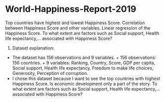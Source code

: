 # World-Happiness-Report-2019
Top countries have highest and lowest Happiness Score. Correlation between Happiness Score and other variables. Linear regression of the Happiness Score. To what extent are factors such as Social support, Health life expectancy,…  associated with Happiness Score?

1. Dataset explanation: 
- The dataset has 156 observations and 9 variables.
      + 156 observations: 156 countries.
      + 9 variables: Ranking, Country, Score, GDP per capita, Social support, Health life expectancy, Freedom to make life choices, Generosity, Perception of corruption.
- I chose this dataset because I want to see the top countries with highest Happiness Score. Is economic development only a part of the story. To what extent are factors such as Social support, Health life expectancy,…  associated with Happiness Score?

